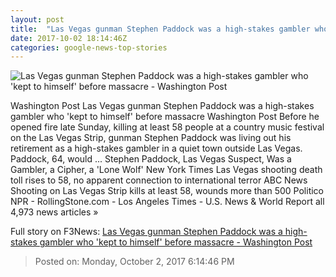 ```yaml
---
layout: post
title:  "Las Vegas gunman Stephen Paddock was a high-stakes gambler who 'kept to himself' before massacre - Washington Post"
date: 2017-10-02 18:14:46Z
categories: google-news-top-stories
---
```


![Las Vegas gunman Stephen Paddock was a high-stakes gambler who 'kept to himself' before massacre - Washington Post](https://www.washingtonpost.com/resizer/reK0J0DmsgH0Uu2azNd5v0dE5Kw=/1484x0/https://arc-anglerfish-washpost-prod-washpost.s3.amazonaws.com/public/BY2GOLUDXI5SVIYHAHMQBGN4TI.jpg)

Washington Post Las Vegas gunman Stephen Paddock was a high-stakes gambler who 'kept to himself' before massacre Washington Post Before he opened fire late Sunday, killing at least 58 people at a country music festival on the Las Vegas Strip, gunman Stephen Paddock was living out his retirement as a high-stakes gambler in a quiet town outside Las Vegas. Paddock, 64, would ... Stephen Paddock, Las Vegas Suspect, Was a Gambler, a Cipher, a 'Lone Wolf' New York Times Las Vegas shooting death toll rises to 58, no apparent connection to international terror ABC News Shooting on Las Vegas Strip kills at least 58, wounds more than 500 Politico NPR - RollingStone.com - Los Angeles Times - U.S. News & World Report all 4,973 news articles »


Full story on F3News: [Las Vegas gunman Stephen Paddock was a high-stakes gambler who 'kept to himself' before massacre - Washington Post](http://www.f3nws.com/n/snzvsB)

> Posted on: Monday, October 2, 2017 6:14:46 PM
